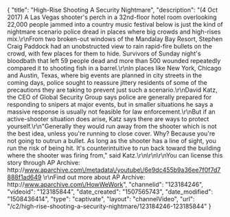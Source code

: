 {
    "title": "High-Rise Shooting A Security Nightmare",
    "description": "(4 Oct 2017) A Las Vegas shooter's perch in a 32nd-floor hotel room overlooking 22,000 people jammed into a country music festival below is just the kind of nightmare scenario police dread in places where big crowds and high-rises mix.\r\nFrom two broken-out windows of the Mandalay Bay Resort, Stephen Craig Paddock had an unobstructed view to rain rapid-fire bullets on the crowd, with few places for them to hide. Survivors of Sunday night's bloodbath that left 59 people dead and more than 500 wounded repeatedly compared it to shooting fish in a barrel.\r\nIn places like New York, Chicago and Austin, Texas, where big events are planned in city streets in the coming days, police sought to reassure jittery residents of some of the precautions they are taking to prevent just such a scenario.\r\nDavid Katz, the CEO of Global Security Group says police are generally prepared for responding to snipers at major events, but in smaller situations he says a massive response is usually not feasible for law enforcement.\r\nBut if an active-shooter situation does arise, Katz says there are ways to protect yourself.\r\n\"Generally they would run away from the shooter which is not the best idea, unless you're running to close cover. Why? Because you're not going to outrun a bullet. As long as the shooter has a line of sight, you run the risk of being hit. It's counterintuitive to run back toward the building where the shooter was firing from,\" said Katz.\r\n\r\n\r\nYou can license this story through AP Archive: http:\/\/www.aparchive.com\/metadata\/youtube\/6e9dc455b9a36ee7f0f7d7888f1ad649 \r\nFind out more about AP Archive: http:\/\/www.aparchive.com\/HowWeWork",
    "channelid": "123184246",
    "videoid": "123185844",
    "date_created": "1507565743",
    "date_modified": "1508436414",
    "type": "captivate",
    "layout": "channelVideo",
    "url": "\/c2\/high-rise-shooting-a-security-nightmare\/123184246-123185844"
}